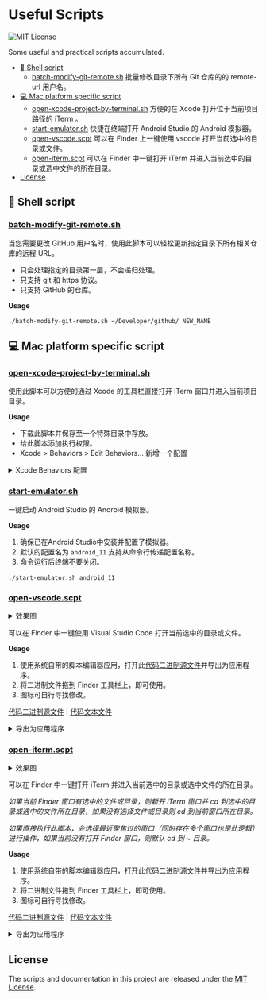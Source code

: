 # Useful Scripts

[![MIT License](https://img.shields.io/badge/license-MIT-brightgreen.svg)](https://github.com/huk10/useful-scripts/blob/master/LICENSE)

Some useful and practical scripts accumulated.

<!-- TOC depthFrom:1 depthTo:3 -->

- [🐚 Shell script](#-shell-script)
    - [batch-modify-git-remote.sh](#batch-modify-git-remote) 批量修改目录下所有 Git 仓库的的
      remote-url 用户名。
- [💻 Mac platform specific script](#-mac-platform-specific-script)
    - [open-xcode-project-by-terminal.sh](#open-xcode-project-by-terminal) 方便的在 Xcode
      打开位于当前项目路径的 iTerm 。
    - [start-emulator.sh](#start-emulator) 快捷在终端打开 Android Studio 的 Android 模拟器。
    - [open-vscode.scpt](#open-vscode) 可以在 Finder 上一键使用 vscode 打开当前选中的目录或文件。
    - [open-iterm.scpt](#open-iterm) 可以在 Finder 中一键打开 iTerm 并进入当前选中的目录或选中文件的所在目录。
- [License](#license)

<!-- /TOC -->

## 🐚 Shell script

### [batch-modify-git-remote.sh](./batch-modify-git-remote.sh) <a name="batch-modify-git-remote"></a>

当您需要更改 GitHub 用户名时，使用此脚本可以轻松更新指定目录下所有相关仓库的远程 URL。

- 只会处理指定的目录第一层，不会递归处理。
- 只支持 git 和 https 协议。
- 只支持 GitHub 的仓库。

**Usage**

```shell
./batch-modify-git-remote.sh ~/Developer/github/ NEW_NAME
```

## 💻 Mac platform specific script

### [open-xcode-project-by-terminal.sh](./open-xcode-project-by-terminal.sh) <a name="open-xcode-project-by-terminal"></a>

使用此脚本可以方便的通过 Xcode 的工具栏直接打开 iTerm 窗口并进入当前项目目录。

**Usage**

- 下载此脚本并保存至一个特殊目录中存放。
- 给此脚本添加执行权限。
- Xcode > Behaviors > Edit Behaviors... 新增一个配置

<details>
<summary>Xcode Behaviors 配置</summary>
<div align="center"><img src="./asserts/xcode-behaviors.png" width="60%"></div>
</details>

### [start-emulator.sh](./start-emulator.sh) <a name="start-emulator"></a>

一键启动 Android Studio 的 Android 模拟器。

**Usage**

1. 确保已在Android Studio中安装并配置了模拟器。
2. 默认的配置名为 `android_11` 支持从命令行传递配置名称。
3. 命令运行后终端不要关闭。

```shell
./start-emulator.sh android_11
```

### [open-vscode.scpt](./open-vscode.scpt) <a name="open-vscode"></a>

<details>
<summary>效果图</summary>
<img src="./asserts/open-vscode.png" width="60%" />
</details>

可以在 Finder 中一键使用 Visual Studio Code 打开当前选中的目录或文件。

**Usage**

1. 使用系统自带的脚本编辑器应用，打开此[代码二进制源文件](./open-vscode.scpt)并导出为应用程序。
2. 将二进制文件拖到 Finder 工具栏上，即可使用。
3. 图标可自行寻找修改。

[代码二进制源文件](./open-vscode.scpt) | [代码文本文件](./open-vscode.txt)

<details>
<summary>导出为应用程序</summary>
<div align="center"><img src="./asserts/compile.png" width="60%"></div>
</details>

### [open-iterm.scpt](./open-iterm.scpt) <a id="open-iterm"></a>

<details>
<summary>效果图</summary>
<img src="./asserts/open-iterm.png" width="60%" />
</details>

可以在 Finder 中一键打开 iTerm 并进入当前选中的目录或选中文件的所在目录。

*如果当前 Finder 窗口有选中的文件或目录，则新开 iTerm 窗口并 cd 到选中的目录或选中的文件所在目录，如果没有选择文件或目录则
cd 到当前窗口所在目录。*

*如果直接执行此脚本，会选择最近聚焦过的窗口（同时存在多个窗口也是此逻辑）进行操作，如果当前没有打开 Finder 窗口，则默认 cd
到 ~ 目录。*

**Usage**

1. 使用系统自带的脚本编辑器应用，打开此[代码二进制源文件](./open-iterm.scpt)并导出为应用程序。
2. 将二进制文件拖到 Finder 工具栏上，即可使用。
3. 图标可自行寻找修改。

[代码二进制源文件](./open-iterm.scpt) | [代码文本文件](./open-iterm.txt)

<details>
<summary>导出为应用程序</summary>
<div align="center"><img src="./asserts/compile.png" width="60%"></div>
</details>

## License

The scripts and documentation in this project are released under the [MIT License](./LICENSE).

